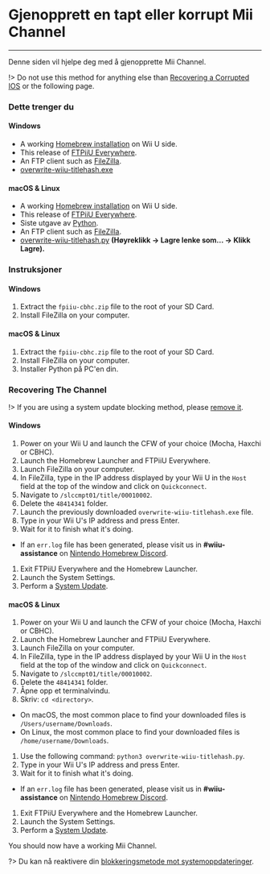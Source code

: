 # Gjenopprett en tapt eller korrupt Mii Channel
---
Denne siden vil hjelpe deg med å gjenopprette Mii Channel.

!> Do not use this method for anything else than [Recovering a Corrupted IOS](recover-ios) or the following page.

### Dette trenger du

<!-- tabs:start -->

#### **Windows**

- A working [Homebrew installation](introduction) on Wii U side.
- This release of [FTPiiU Everywhere](http://wiiubru.com/appstore/zips/fpiiu-cbhc.zip).
- An FTP client such as [FileZilla](https://filezilla-project.org/download.php?show_all=1).
- <a href="https://github.com/ihaveamac/overwrite-wiiu-titlehash/releases/download/v1.0/overwrite-wiiu-titlehash.exe" download>overwrite-wiiu-titlehash.exe</a>

#### **macOS & Linux**

- A working [Homebrew installation](introduction) on Wii U side.
- This release of [FTPiiU Everywhere](http://wiiubru.com/appstore/zips/fpiiu-cbhc.zip).
- Siste utgave av [Python](https://www.python.org/downloads/).
- An FTP client such as [FileZilla](https://filezilla-project.org/download.php?show_all=1t).
- <a href="https://github.com/ihaveamac/overwrite-wiiu-titlehash/raw/master/overwrite-wiiu-titlehash.py" download>overwrite-wiiu-titlehash.py</a> **(Høyreklikk -> Lagre lenke som... -> Klikk Lagre).**

<!-- tabs:end -->

### Instruksjoner

<!-- tabs:start -->

#### **Windows**

1. Extract the `fpiiu-cbhc.zip` file to the root of your SD Card.
1. Install FileZilla on your computer.

#### **macOS & Linux**

1. Extract the `fpiiu-cbhc.zip` file to the root of your SD Card.
1. Install FileZilla on your computer.
1. Installer Python på PC'en din.

<!-- tabs:end -->

### Recovering The Channel

!> If you are using a system update blocking method, please [remove it](unblock-updates).

<!-- tabs:start -->

#### **Windows**

1. Power on your Wii U and launch the CFW of your choice (Mocha, Haxchi or CBHC).
1. Launch the Homebrew Launcher and FTPiiU Everywhere.
1. Launch FileZilla on your computer.
1. In FileZilla, type in the IP address displayed by your Wii U in the `Host` field at the top of the window and click on `Quickconnect`.
1. Navigate to `/slccmpt01/title/00010002`.
1. Delete the `48414341` folder.
1. Launch the previously downloaded `overwrite-wiiu-titlehash.exe` file.
1. Type in your Wii U's IP address and press Enter.
1. Wait for it to finish what it's doing.
 - If an `err.log` file has been generated, please visit us in **#wiiu-assistance** on [Nintendo Homebrew Discord](https://discord.gg/C29hYvh).
1. Exit FTPiiU Everywhere and the Homebrew Launcher.
1. Launch the System Settings.
1. Perform a [System Update](https://en-americas-support.nintendo.com/app/answers/detail/a_id/1136/~/how-to-perform-a-system-update).

#### **macOS & Linux**

1. Power on your Wii U and launch the CFW of your choice (Mocha, Haxchi or CBHC).
1. Launch the Homebrew Launcher and FTPiiU Everywhere.
1. Launch FileZilla on your computer.
1. In FileZilla, type in the IP address displayed by your Wii U in the `Host` field at the top of the window and click on `Quickconnect`.
1. Navigate to `/slccmpt01/title/00010002`.
1. Delete the `48414341` folder.
1. Åpne opp et terminalvindu.
1. Skriv: `cd <directory>`.
 - On macOS, the most common place to find your downloaded files is `/Users/username/Downloads`.
 - On Linux, the most common place to find your downloaded files is `/home/username/Downloads`.
1. Use the following command: `python3 overwrite-wiiu-titlehash.py`.
1. Type in your Wii U's IP address and press Enter.
1. Wait for it to finish what it's doing.
 - If an `err.log` file has been generated, please visit us in **#wiiu-assistance** on [Nintendo Homebrew Discord](https://discord.gg/C29hYvh).
1. Exit FTPiiU Everywhere and the Homebrew Launcher.
1. Launch the System Settings.
1. Perform a [System Update](https://en-americas-support.nintendo.com/app/answers/detail/a_id/1136/~/how-to-perform-a-system-update).

<!-- tabs:end -->

You should now have a working Mii Channel.

?> Du kan nå reaktivere din [blokkeringsmetode mot systemoppdateringer](block-updates).